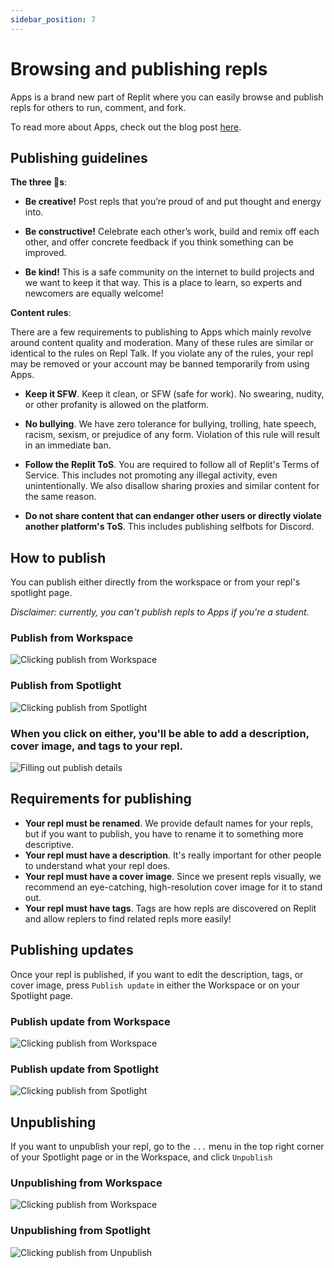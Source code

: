 ```yaml
---
sidebar_position: 7
---
```


# Browsing and publishing repls
Apps is a brand new part of Replit where you can easily browse and publish repls for others to run, comment, and fork.

To read more about Apps, check out the blog post [here](https://blog.replit.com/apps).

## Publishing guidelines

**The three 🐝s**: 
- **Be creative!** Post repls that you’re proud of and put thought and energy into.

- **Be constructive!** Celebrate each other’s work, build and remix off each other, and offer concrete feedback if you think something can be improved.

- **Be kind!** This is a safe community on the internet to build projects and we want to keep it that way. This is a place to learn, so experts and newcomers are equally welcome!


**Content rules**:

There are a few requirements to publishing to Apps which mainly revolve around content quality and moderation. Many of these rules are similar or identical to the rules on Repl Talk. If you violate any of the rules, your repl may be removed or your account may be banned temporarily from using Apps.

- **Keep it SFW**. Keep it clean, or SFW (safe for work). No swearing, nudity, or other profanity is allowed on the platform.

- **No bullying**. We have zero tolerance for bullying, trolling, hate speech, racism, sexism, or prejudice of any form. Violation of this rule will result in an immediate ban.

- **Follow the Replit ToS**. You are required to follow all of Replit's Terms of Service. This includes not promoting any illegal activity, even unintentionally. We also disallow sharing proxies and similar content for the same reason.

- **Do not share content that can endanger other users or directly violate another platform's ToS**. This includes publishing selfbots for Discord.

## How to publish
You can publish either directly from the workspace or from your repl's spotlight page.

*Disclaimer: currently, you can't publish repls to Apps if you're a student.*

### Publish from Workspace
![Clicking publish from Workspace](https://replit-docs-images.bardia.repl.co/images/apps/workspace-publish.png)

### Publish from Spotlight
![Clicking publish from Spotlight](https://replit-docs-images.bardia.repl.co/images/apps/spotlight-publish.png)

### When you click on either, you'll be able to add a description, cover image, and tags to your repl.

![Filling out publish details](https://replit-docs-images.bardia.repl.co/images/apps/publish.gif)


## Requirements for publishing
- **Your repl must be renamed**. We provide default names for your repls, but if you want to publish, you have to rename it to something more descriptive.
- **Your repl must have a description**. It's really important for other people to understand what your repl does.
- **Your repl must have a cover image**. Since we present repls visually, we recommend an eye-catching, high-resolution cover image for it to stand out.
- **Your repl must have tags**. Tags are how repls are discovered on Replit and allow replers to find related repls more easily!

## Publishing updates
Once your repl is published, if you want to edit the description, tags, or cover image, press `Publish update` in either the Workspace or on your Spotlight page.

### Publish update from Workspace
![Clicking publish from Workspace](https://replit-docs-images.bardia.repl.co/images/apps/workspace-publish-update.png)

### Publish update from Spotlight
![Clicking publish from Spotlight](https://replit-docs-images.bardia.repl.co/images/apps/spotlight-publish-update.png)


## Unpublishing
If you want to unpublish your repl, go to the `...` menu in the top right corner of your Spotlight page or in the Workspace, and click `Unpublish`

### Unpublishing from Workspace
![Clicking publish from Workspace](https://replit-docs-images.bardia.repl.co/images/apps/workspace-unpublish.png)

### Unpublishing from Spotlight
![Clicking publish from Unpublish](https://replit-docs-images.bardia.repl.co/images/apps/spotlight-unpublish.png)


